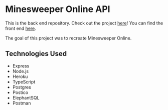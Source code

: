 # Minesweeper Online API

This is the back end repository. Check out the project [here](https://star-minesweeper.herokuapp.com/)! You can find the front end [here](https://github.com/alicenstar/minesweeper).

The goal of this project was to recreate Minesweeper Online.

## Technologies Used

- Express
- Node.js
- Heroku
- TypeScript
- Postgres
- Postico
- ElephantSQL
- Postman
